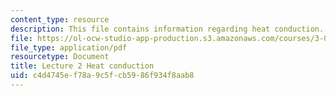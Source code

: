 ```yaml
---
content_type: resource
description: This file contains information regarding heat conduction.
file: https://ol-ocw-studio-app-production.s3.amazonaws.com/courses/3-044-materials-processing-spring-2013/c4d4745ef78a9c5fcb5986f934f8aab8_MIT3_044S13_Lec02.pdf
file_type: application/pdf
resourcetype: Document
title: Lecture 2 Heat conduction
uid: c4d4745e-f78a-9c5f-cb59-86f934f8aab8
---
```

